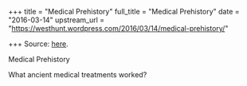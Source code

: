 +++
title = "Medical Prehistory"
full_title = "Medical Prehistory"
date = "2016-03-14"
upstream_url = "https://westhunt.wordpress.com/2016/03/14/medical-prehistory/"

+++
Source: [here](https://westhunt.wordpress.com/2016/03/14/medical-prehistory/).

Medical Prehistory

What ancient medical treatments worked?
